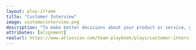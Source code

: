 ```yaml
---
layout: play-iframe
title: "Customer Interview"
image: customerinterview.png 
description: "To make better decisions about your product or service, go straight to the source and interview your customers."
attributes: [alignment]
realurl: https://www.atlassian.com/team-playbook/plays/customer-interview
---
```

